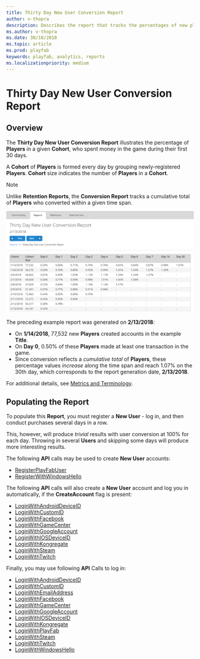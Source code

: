 ```yaml
---
title: Thirty Day New User Conversion Report
author: v-thopra
description: Describes the report that tracks the percentages of new players who spend money within the first 30 days.
ms.author: v-thopra
ms.date: 30/10/2018
ms.topic: article
ms.prod: playfab
keywords: playfab, analytics, reports
ms.localizationpriority: medium
---
```


# Thirty Day New User Conversion Report

## Overview

The **Thirty Day New User Conversion Report** illustrates the percentage of **Players** in a given **Cohort**, who spent money in the game during their first 30 days.

A **Cohort** of **Players** is formed every day by grouping newly-registered **Players**. **Cohort** size indicates the number of **Players** in a **Cohort**.

> [!NOTE]
> Unlike **Retention Reports**, the **Conversion Report** tracks a cumulative total of **Players** who converted within a given time span.

![Thirty Day New User Conversion Report Table](media/tutorials/thirty-day-new-user-conversion-report-table.png)  

The preceding example report was generated on **2/13/2018**:

- On **1/14/2018**, 77,532 new **Players** created accounts in the example **Title**.
- On **Day 0**, 0.50% of these **Players** made at least one transaction in the game.
- Since conversion reflects a *cumulative total* of **Players**, these percentage values *increase* along the time span and reach 1.07% on the 30th day, which corresponds to the report generation date, **2/13/2018**.

For additional details, see [Metrics and Terminology](../metrics/metrics-and-terminology.md).

## Populating the Report

To populate this **Report**, you must register a **New User** - log in, and then conduct purchases several days in a row.

This, however, will produce *trivial* results with user conversion at 100% for each day. Throwing in several **Users** and skipping some days will produce more interesting results.

The following **API** calls may be used to create **New User** accounts:

- [RegisterPlayFabUser](xref:titleid.playfabapi.com.client.authentication.registerplayfabuser)
- [RegisterWithWindowsHello](xref:titleid.playfabapi.com.client.authentication.registerwithwindowshello)

The following **API** calls will also create a **New User** account and log you in automatically, if the **CreateAccount** flag is present:

- [LoginWithAndroidDeviceID](xref:titleid.playfabapi.com.client.authentication.loginwithandroiddeviceid)
- [LoginWithCustomID](xref:titleid.playfabapi.com.client.authentication.loginwithcustomid)
- [LoginWithFacebook](xref:titleid.playfabapi.com.client.authentication.loginwithfacebook)
- [LoginWithGameCenter](xref:titleid.playfabapi.com.client.authentication.loginwithgamecenter)
- [LoginWithGoogleAccount](xref:titleid.playfabapi.com.client.authentication.loginwithgoogleaccount)
- [LoginWithIOSDeviceID](xref:titleid.playfabapi.com.client.authentication.loginwithiosdeviceid)
- [LoginWithKongregate](xref:titleid.playfabapi.com.client.authentication.loginwithkongregate)
- [LoginWithSteam](xref:titleid.playfabapi.com.client.authentication.loginwithsteam)
- [LoginWithTwitch](xref:titleid.playfabapi.com.client.authentication.loginwithtwitch)

Finally, you may use following **API** Calls to log in:

- [LoginWithAndroidDeviceID](xref:titleid.playfabapi.com.client.authentication.loginwithandroiddeviceid)
- [LoginWithCustomID](xref:titleid.playfabapi.com.client.authentication.loginwithcustomid)
- [LoginWithEmailAddress](xref:titleid.playfabapi.com.client.authentication.loginwithemailaddress)
- [LoginWithFacebook](xref:titleid.playfabapi.com.client.authentication.loginwithfacebook)
- [LoginWithGameCenter](xref:titleid.playfabapi.com.client.authentication.loginwithgamecenter)
- [LoginWithGoogleAccount](xref:titleid.playfabapi.com.client.authentication.loginwithgoogleaccount)
- [LoginWithIOSDeviceID](xref:titleid.playfabapi.com.client.authentication.loginwithiosdeviceid)
- [LoginWithKongregate](xref:titleid.playfabapi.com.client.authentication.loginwithkongregate)
- [LoginWithPlayFab](xref:titleid.playfabapi.com.client.authentication.loginwithplayfab)
- [LoginWithSteam](xref:titleid.playfabapi.com.client.authentication.loginwithsteam)
- [LoginWithTwitch](xref:titleid.playfabapi.com.client.authentication.loginwithtwitch)
- [LoginWithWindowsHello](xref:titleid.playfabapi.com.client.authentication.loginwithwindowshello)
